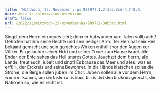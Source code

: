 ```yaml
---
title: 'Mittwoch, 23. November : ps 98(97),1.2-3ab.3cd-4.7-8.9.'
date: 2022-11-23T06:42:00.001+01:00
draft: false
url: /2022/11/mittwoch-23-november-ps-989712-3ab3cd.html
---
```


Singet dem Herrn ein neues Lied; denn er hat wunderbare Taten vollbracht! Geholfen hat ihm seine Rechte und sein heiliger Arm. Der Herr hat sein Heil bekannt gemacht und sein gerechtes Wirken enthüllt vor den Augen der Völker. Er gedachte seiner Huld und seiner Treue zum Hause Israel. Alle Enden der Erde sahen das Heil unsres Gottes. Jauchzet dem Herrn, alle Lande, freut euch, jubelt und singt! Es brause das Meer und alles, was es erfüllt, der Erdkreis und seine Bewohner. In die Hände klatschen sollen die Ströme, die Berge sollen jubeln im Chor. Jubeln sollen alle vor dem Herrn, wenn er kommt, um die Erde zu richten. Er richtet den Erdkreis gerecht, die Nationen so, wie es recht ist.